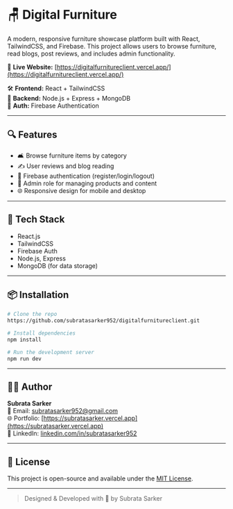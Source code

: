 # 🪑 Digital Furniture

A modern, responsive furniture showcase platform built with React, TailwindCSS, and Firebase. This project allows users to browse furniture, read blogs, post reviews, and includes admin functionality.

🔗 **Live Website:** [https://digitalfurnitureclient.vercel.app/](https://digitalfurnitureclient.vercel.app/)

🛠️ **Frontend:** React + TailwindCSS  
🔧 **Backend:** Node.js + Express + MongoDB  
🔐 **Auth:** Firebase Authentication

---

## 🔍 Features

- 🛋️ Browse furniture items by category
- ✍️ User reviews and blog reading
- 🔐 Firebase authentication (register/login/logout)
- 👮 Admin role for managing products and content
- 🌐 Responsive design for mobile and desktop

---

## 🚀 Tech Stack

- React.js
- TailwindCSS
- Firebase Auth
- Node.js, Express
- MongoDB (for data storage)

---

## 📦 Installation

```bash
# Clone the repo
https://github.com/subratasarker952/digitalfurnitureclient.git

# Install dependencies
npm install

# Run the development server
npm run dev
```

---

## 🙋‍♂️ Author

**Subrata Sarker**  
📧 Email: subratasarker952@gmail.com  
🌐 Portfolio: [https://subratasarker.vercel.app](https://subratasarker.vercel.app)  
🔗 LinkedIn: [linkedin.com/in/subratasarker952](https://linkedin.com/in/subratasarker952)

---

## 📜 License

This project is open-source and available under the [MIT License](LICENSE).

---

> Designed & Developed with 💙 by Subrata Sarker
